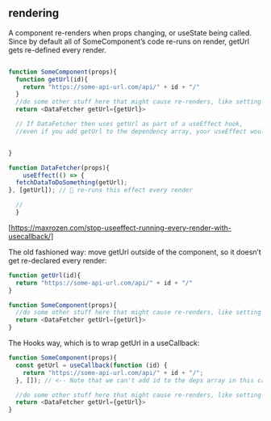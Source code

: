 ## rendering

A component re-renders when props changing, or useState being called.
Since by default all of SomeComponent’s code re-runs on render, getUrl gets re-defined every render.

```js

function SomeComponent(props){
  function getUrl(id){
    return "https://some-api-url.com/api/" + id + "/"
  }
  //do some other stuff here that might cause re-renders, like setting state
  return <DataFetcher getUrl={getUrl}>

  // If DataFetcher then uses getUrl as part of a useEffect hook,
  //even if you add getUrl to the dependency array, your useEffect would fire every single render.


}

function DataFetcher(props){
    useEffect(() => {
  fetchDataToDoSomething(getUrl);
}, [getUrl]); // 🔴 re-runs this effect every render

  //
  }

```

<!-- How do we stop useEffect from running every render? -->
[https://maxrozen.com/stop-useeffect-running-every-render-with-usecallback/]

The old fashioned way: move getUrl outside of the component, so it doesn’t get re-declared every render:

```js
function getUrl(id){
  return "https://some-api-url.com/api/" + id + "/"
}

function SomeComponent(props){
  //do some other stuff here that might cause re-renders, like setting state
  return <DataFetcher getUrl={getUrl}>
}

```

The Hooks way, which is to wrap getUrl in a useCallback:

```js
function SomeComponent(props){
  const getUrl = useCallback(function (id) {
    return "https://some-api-url.com/api/" + id + "/";
  }, []); // <-- Note that we can't add id to the deps array in this case

  //do some other stuff here that might cause re-renders, like setting state
  return <DataFetcher getUrl={getUrl}>
}


```